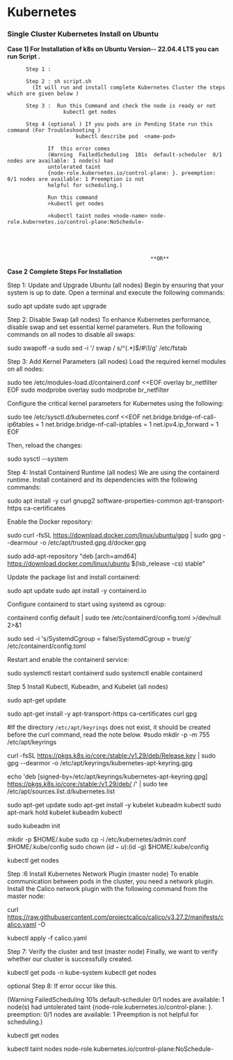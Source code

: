 # Kubernetes
### **Single Cluster Kubernetes  Install on Ubuntu** 

**Case 1] For Installation of k8s  on Ubuntu Version-- 22.04.4 LTS   you can run Script .**
            
          Step 1 :
 
          Step 2 : sh script.sh
            (It will run and install complete Kubernetes Cluster the steps which are given below ) 
          
          Step 3 :  Run this Command and check the node is ready or not 
                      kubectl get nodes

          Step 4 (optional ) If you pods are in Pending State run this command (For Troubleshooting )
                          kubectl describe pod  <name-pod>
                  
                 If  this error comes
                 (Warning  FailedScheduling  101s  default-scheduler  0/1 nodes are available: 1 node(s) had 
                 untolerated taint 
                 {node-role.kubernetes.io/control-plane: }. preemption: 0/1 nodes are available: 1 Preemption is not 
                 helpful for scheduling.)
                     
                 Run this command 
                 >kubectl get nodes

                 >kubectl taint nodes <node-name> node-role.kubernetes.io/control-plane:NoSchedule-
                          




                                                  **OR**

**Case 2**
**Complete Steps For Installation** 

Step 1: Update and Upgrade Ubuntu (all nodes)
Begin by ensuring that your system is up to date. Open a terminal and execute the following commands:

sudo apt update
sudo apt upgrade

Step 2: Disable Swap (all nodes)
To enhance Kubernetes performance, disable swap and set essential kernel parameters. Run the following commands on all nodes to disable all swaps:

sudo swapoff -a
sudo sed -i '/ swap / s/^\(.*\)$/#\1/g' /etc/fstab

Step 3: Add Kernel Parameters (all nodes)
Load the required kernel modules on all nodes:

sudo tee /etc/modules-load.d/containerd.conf <<EOF
overlay
br_netfilter
EOF
sudo modprobe overlay
sudo modprobe br_netfilter

Configure the critical kernel parameters for Kubernetes using the following:

sudo tee /etc/sysctl.d/kubernetes.conf <<EOF
net.bridge.bridge-nf-call-ip6tables = 1
net.bridge.bridge-nf-call-iptables = 1
net.ipv4.ip_forward = 1
EOF

Then, reload the changes:

sudo sysctl --system

Step 4: Install Containerd Runtime (all nodes)
We are using the containerd runtime. Install containerd and its dependencies with the following commands:



sudo apt install -y curl gnupg2 software-properties-common apt-transport-https ca-certificates

Enable the Docker repository:

sudo curl -fsSL https://download.docker.com/linux/ubuntu/gpg | sudo gpg --dearmour -o /etc/apt/trusted.gpg.d/docker.gpg

sudo add-apt-repository "deb [arch=amd64] https://download.docker.com/linux/ubuntu $(lsb_release -cs) stable"

Update the package list and install containerd:

sudo apt update
sudo apt install -y containerd.io

Configure containerd to start using systemd as cgroup:

containerd config default | sudo tee /etc/containerd/config.toml >/dev/null 2>&1

sudo sed -i 's/SystemdCgroup \= false/SystemdCgroup \= true/g' /etc/containerd/config.toml

Restart and enable the containerd service:

sudo systemctl restart containerd
sudo systemctl enable containerd

Step 5 Install Kubectl, Kubeadm, and Kubelet (all nodes)

sudo apt-get update

sudo apt-get install -y apt-transport-https ca-certificates curl gpg

#If the directory `/etc/apt/keyrings` does not exist, it should be created before the curl command, read the note below.
#sudo mkdir -p -m 755 /etc/apt/keyrings

curl -fsSL https://pkgs.k8s.io/core:/stable:/v1.29/deb/Release.key | sudo gpg --dearmor -o /etc/apt/keyrings/kubernetes-apt-keyring.gpg

echo 'deb [signed-by=/etc/apt/keyrings/kubernetes-apt-keyring.gpg] https://pkgs.k8s.io/core:/stable:/v1.29/deb/ /' | sudo tee /etc/apt/sources.list.d/kubernetes.list


sudo apt-get update
sudo apt-get install -y kubelet kubeadm kubectl
sudo apt-mark hold kubelet kubeadm kubectl


sudo kubeadm init

mkdir -p $HOME/.kube
sudo cp -i /etc/kubernetes/admin.conf $HOME/.kube/config
sudo chown $(id -u):$(id -g) $HOME/.kube/config


kubectl get nodes

Step :6 Install Kubernetes Network Plugin (master node)
To enable communication between pods in the cluster, you need a network plugin. Install the Calico network plugin with the following command from the master node:

curl https://raw.githubusercontent.com/projectcalico/calico/v3.27.2/manifests/calico.yaml -O

kubectl apply -f calico.yaml

Step 7: Verify the cluster and test (master node)
Finally, we want to verify whether our cluster is successfully created.

kubectl get pods -n kube-system
kubectl get nodes


optional Step 8: If error occur like this.

(Warning  FailedScheduling  101s  default-scheduler  0/1 nodes are available: 1 node(s) had untolerated taint {node-role.kubernetes.io/control-plane: }. preemption: 0/1 nodes are available: 1 Preemption is not helpful for scheduling.)

kubectl get nodes

kubectl taint nodes <node-name> node-role.kubernetes.io/control-plane:NoSchedule-
